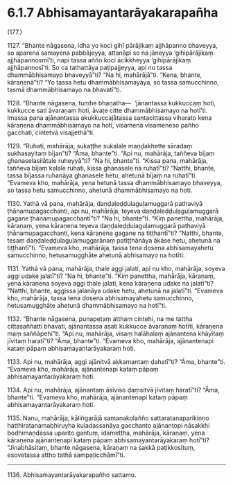 

# 6.1.7 Abhisamayantarāyakarapañha




(177.)

1127\. “Bhante nāgasena, idha yo koci gihī pārājikaṃ ajjhāpanno bhaveyya, so aparena samayena pabbājeyya, attanāpi so na jāneyya ‘gihipārājikaṃ ajjhāpannosmī’ti, napi tassa añño koci ācikkheyya ‘gihipārājikaṃ ajjhāpannosī’ti. So ca tathattāya paṭipajjeyya, api nu tassa dhammābhisamayo bhaveyyā”ti? “Na hi, mahārājā”ti. “Kena, bhante, kāraṇenā”ti? “Yo tassa hetu dhammābhisamayāya, so tassa samucchinno, tasmā dhammābhisamayo na bhavatī”ti.

1128\. “Bhante nāgasena, tumhe bhaṇatha—  ‘jānantassa kukkuccaṃ hoti, kukkucce sati āvaraṇaṃ hoti, āvaṭe citte dhammābhisamayo na hotī’ti. Imassa pana ajānantassa akukkuccajātassa santacittassa viharato kena kāraṇena dhammābhisamayo na hoti, visamena visameneso pañho gacchati, cintetvā visajjethā”ti.

1129\. “Ruhati, mahārāja, sukaṭṭhe sukalale maṇḍakhette sāradaṃ sukhasayitaṃ bījan”ti? “Āma, bhante”ti. “Api nu, mahārāja, taññeva bījaṃ ghanaselasilātale ruheyyā”ti? “Na hi, bhante”ti. “Kissa pana, mahārāja, taññeva bījaṃ kalale ruhati, kissa ghanasele na ruhatī”ti? “Natthi, bhante, tassa bījassa ruhanāya ghanasele hetu, ahetunā bījaṃ na ruhatī”ti. “Evameva kho, mahārāja, yena hetunā tassa dhammābhisamayo bhaveyya, so tassa hetu samucchinno, ahetunā dhammābhisamayo na hoti.

1130\. Yathā vā pana, mahārāja, daṇḍaleḍḍulaguḷamuggarā pathaviyā ṭhānamupagacchanti, api nu, mahārāja, teyeva daṇḍaleḍḍulaguḷamuggarā gagane ṭhānamupagacchantī”ti? “Na hi, bhante”ti. “Kiṃ panettha, mahārāja, kāraṇaṃ, yena kāraṇena teyeva daṇḍaleḍḍulaguḷamuggarā pathaviyā ṭhānamupagacchanti, kena kāraṇena gagane na tiṭṭhantī”ti? “Natthi, bhante, tesaṃ daṇḍaleḍḍulaguḷamuggarānaṃ patiṭṭhānāya ākāse hetu, ahetunā na tiṭṭhantī”ti. “Evameva kho, mahārāja, tassa tena dosena abhisamayahetu samucchinno, hetusamugghāte ahetunā abhisamayo na hotīti.

1131\. Yathā vā pana, mahārāja, thale aggi jalati, api nu kho, mahārāja, soyeva aggi udake jalatī”ti? “Na hi, bhante”ti. “Kiṃ panettha, mahārāja, kāraṇaṃ, yena kāraṇena soyeva aggi thale jalati, kena kāraṇena udake na jalatī”ti? “Natthi, bhante, aggissa jalanāya udake hetu, ahetunā na jalatī”ti. “Evameva kho, mahārāja, tassa tena dosena abhisamayahetu samucchinno, hetusamugghāte ahetunā dhammābhisamayo na hotī”ti.

1132\. “Bhante nāgasena, punapetaṃ atthaṃ cintehi, na me tattha cittasaññatti bhavati, ajānantassa asati kukkucce āvaraṇaṃ hotīti, kāraṇena maṃ saññāpehī”ti. “Api nu, mahārāja, visaṃ halāhalaṃ ajānantena khāyitaṃ jīvitaṃ haratī”ti? “Āma, bhante”ti. “Evameva kho, mahārāja, ajānantenapi kataṃ pāpaṃ abhisamayantarāyakaraṃ hoti.

1133\. Api nu, mahārāja, aggi ajānitvā akkamantaṃ ḍahatī”ti? “Āma, bhante”ti. “Evameva kho, mahārāja, ajānantenapi kataṃ pāpaṃ abhisamayantarāyakaraṃ hoti.

1134\. Api nu, mahārāja, ajānantaṃ āsīviso ḍaṃsitvā jīvitaṃ haratī”ti? “Āma, bhante”ti. “Evameva kho, mahārāja, ajānantenapi kataṃ pāpaṃ abhisamayantarāyakaraṃ hoti.

1135\. Nanu, mahārāja, kāliṅgarājā samaṇakolañño sattaratanaparikiṇṇo hatthiratanamabhiruyha kuladassanāya gacchanto ajānantopi nāsakkhi bodhimaṇḍassa uparito gantuṃ, idamettha, mahārāja, kāraṇaṃ, yena kāraṇena ajānantenapi kataṃ pāpaṃ abhisamayantarāyakaraṃ hotī”ti? “Jinabhāsitaṃ, bhante nāgasena, kāraṇaṃ na sakkā paṭikkosituṃ, esovetassa attho tathā sampaṭicchāmī”ti.

---

1136\. Abhisamayantarāyakarapañho sattamo.





